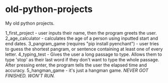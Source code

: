 # old-python-projects
My old python projects.

1_first_project - user inputs their name, then the program greets the user.
2_age_calculator - calculates the age of a person using inputted start and end dates.
3_pangram_game (requires "pip install pyenchant") - user tries to guess the shortest pangram, or sentence containing at least one of every letter.
4_typing_test - Gives the user a long passage to type. Allows them to type 'stop' as their last word if they don't want to type the whole passage. After pressing enter, the program tells the user the elapsed time and accuracy.
5_hangman_game - it's just a hangman game. *NEVER GOT FINISHED. WON'T RUN.*

